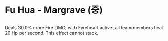# Fu Hua - Margrave (중)

##

Deals 30.0% more Fire DMG; with Fyreheart active, all team members heal 20 Hp per second. This effect cannot stack.
